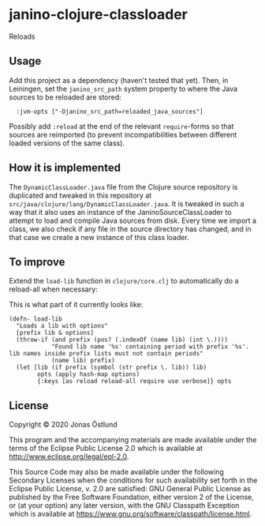 # janino-clojure-classloader

Reloads

## Usage

Add this project as a dependency (haven't tested that yet). Then, in Leiningen, set the `janino_src_path` system property to where the Java sources to be reloaded are stored:
```
  :jvm-opts ["-Djanino_src_path=reloaded_java_sources"]
```

Possibly add `:reload` at the end of the relevant `require`-forms so that sources are reimported (to prevent incompatibilities between different loaded versions of the same class).

## How it is implemented

The `DynamicClassLoader.java` file from the Clojure source repository is duplicated and tweaked in this repository at `src/java/clojure/lang/DynamicClassLoader.java`. It is tweaked in such a way that it also uses an instance of the JaninoSourceClassLoader to attempt to load and compile Java sources from disk. Every time we import a class, we also check if any file in the source directory has changed, and in that case we create a new instance of this class loader.

## To improve

Extend the `load-lib` function in `clojure/core.clj` to automatically do a reload-all when necessary:

This is what part of it currently looks like:
```
(defn- load-lib
  "Loads a lib with options"
  [prefix lib & options]
  (throw-if (and prefix (pos? (.indexOf (name lib) (int \.))))
            "Found lib name '%s' containing period with prefix '%s'.  lib names inside prefix lists must not contain periods"
            (name lib) prefix)
  (let [lib (if prefix (symbol (str prefix \. lib)) lib)
        opts (apply hash-map options)
        {:keys [as reload reload-all require use verbose]} opts
```

## License

Copyright © 2020 Jonas Östlund

This program and the accompanying materials are made available under the
terms of the Eclipse Public License 2.0 which is available at
http://www.eclipse.org/legal/epl-2.0.

This Source Code may also be made available under the following Secondary
Licenses when the conditions for such availability set forth in the Eclipse
Public License, v. 2.0 are satisfied: GNU General Public License as published by
the Free Software Foundation, either version 2 of the License, or (at your
option) any later version, with the GNU Classpath Exception which is available
at https://www.gnu.org/software/classpath/license.html.
